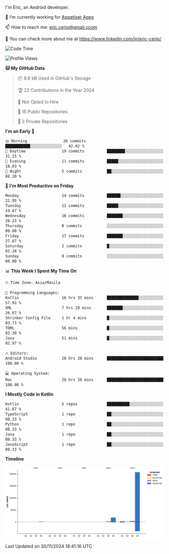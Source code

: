 
I'm Eric, an Android developer.

🔭 I’m currently working for [Appetiser Apps](http://appetiser.com.au)

📫 How to reach me: eric.cerio@gmail.ccom

👀 You can check more about me at https://www.linkedin.com/in/eric-cerio/

<!--START_SECTION:waka-->
![Code Time](http://img.shields.io/badge/Code%20Time-614%20hrs%2055%20mins-blue)

![Profile Views](http://img.shields.io/badge/Profile%20Views-0-blue)

**🐱 My GitHub Data** 

> 📦 6.6 kB Used in GitHub's Storage 
 > 
> 🏆 22 Contributions in the Year 2024
 > 
> 🚫 Not Opted to Hire
 > 
> 📜 15 Public Repositories 
 > 
> 🔑 2 Private Repositories 
 > 
**I'm an Early 🐤** 

```text
🌞 Morning                26 commits          ███████████░░░░░░░░░░░░░░   42.62 % 
🌆 Daytime                19 commits          ████████░░░░░░░░░░░░░░░░░   31.15 % 
🌃 Evening                11 commits          █████░░░░░░░░░░░░░░░░░░░░   18.03 % 
🌙 Night                  5 commits           ██░░░░░░░░░░░░░░░░░░░░░░░   08.20 % 
```
📅 **I'm Most Productive on Friday** 

```text
Monday                   14 commits          ██████░░░░░░░░░░░░░░░░░░░   22.95 % 
Tuesday                  12 commits          █████░░░░░░░░░░░░░░░░░░░░   19.67 % 
Wednesday                16 commits          ███████░░░░░░░░░░░░░░░░░░   26.23 % 
Thursday                 0 commits           ░░░░░░░░░░░░░░░░░░░░░░░░░   00.00 % 
Friday                   17 commits          ███████░░░░░░░░░░░░░░░░░░   27.87 % 
Saturday                 2 commits           █░░░░░░░░░░░░░░░░░░░░░░░░   03.28 % 
Sunday                   0 commits           ░░░░░░░░░░░░░░░░░░░░░░░░░   00.00 % 
```


📊 **This Week I Spent My Time On** 

```text
🕑︎ Time Zone: Asia/Manila

💬 Programming Languages: 
Kotlin                   16 hrs 35 mins      ██████████████░░░░░░░░░░░   57.92 % 
XML                      7 hrs 28 mins       ███████░░░░░░░░░░░░░░░░░░   26.07 % 
Shrinker Config File     1 hr 4 mins         █░░░░░░░░░░░░░░░░░░░░░░░░   03.73 % 
TOML                     56 mins             █░░░░░░░░░░░░░░░░░░░░░░░░   03.30 % 
Java                     51 mins             █░░░░░░░░░░░░░░░░░░░░░░░░   02.97 % 

🔥 Editors: 
Android Studio           28 hrs 38 mins      █████████████████████████   100.00 % 

💻 Operating System: 
Mac                      28 hrs 38 mins      █████████████████████████   100.00 % 
```

**I Mostly Code in Kotlin** 

```text
Kotlin                   5 repos             ██████████░░░░░░░░░░░░░░░   41.67 % 
TypeScript               1 repo              ██░░░░░░░░░░░░░░░░░░░░░░░   08.33 % 
Python                   1 repo              ██░░░░░░░░░░░░░░░░░░░░░░░   08.33 % 
Java                     1 repo              ██░░░░░░░░░░░░░░░░░░░░░░░   08.33 % 
JavaScript               1 repo              ██░░░░░░░░░░░░░░░░░░░░░░░   08.33 % 
```



**Timeline**

![Lines of Code chart](https://raw.githubusercontent.com/eric-cerio/eric-cerio/main/assets/bar_graph.png)


 Last Updated on 30/11/2024 18:41:16 UTC
<!--END_SECTION:waka-->
